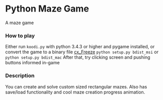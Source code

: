 # Python Maze Game
A maze game

### How to play
 Either run `koodi.py` with python 3.4.3 or higher and pygame installed,
 or convert the game to a binary file [cx_Freeze](http://cx-freeze.sourceforge.net)
 `python setup.py bdist_msi` or `python setup.py bdist_mac`
 After that, try clicking screen and pushing buttons informed in-game
 
 
### Description
You can create and solve custom sized rectangular mazes. 
Also has save/load functionality and cool maze creation progress animation.

